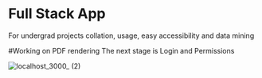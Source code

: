 # Full Stack App
For undergrad projects collation, usage, easy accessibility and data mining

#Working on PDF rendering
The next stage is Login and Permissions


![localhost_3000_ (2)](https://user-images.githubusercontent.com/56418342/178371534-01296dc7-4dec-46e1-a7e2-341e3f4762b6.png)
